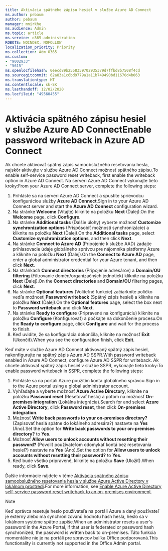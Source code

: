 ```yaml
---
title: Aktivácia spätného zápisu hesiel v službe Azure AD Connect
ms.author: pebaum
author: pebaum
manager: mnirkhe
ms.audience: Admin
ms.topic: article
ms.service: o365-administration
ROBOTS: NOINDEX, NOFOLLOW
localization_priority: Priority
ms.collection: Adm_O365
ms.custom:
- "9002933"
- "5615"
ms.openlocfilehash: 0eecd89b2558359702935379d7ffbd8b7508f4cd
ms.sourcegitcommit: 62a83a1c6bd9779a1a11b749490bd11670d4b063
ms.translationtype: HT
ms.contentlocale: sk-SK
ms.lasthandoff: 12/02/2020
ms.locfileid: "49560455"
---
```

# <a name="enable-password-writeback-in-azure-ad-connect"></a><span data-ttu-id="6fb03-102">Aktivácia spätného zápisu hesiel v službe Azure AD Connect</span><span class="sxs-lookup"><span data-stu-id="6fb03-102">Enable password writeback in Azure AD Connect</span></span>

<span data-ttu-id="6fb03-103">Ak chcete aktivovať spätný zápis samoobslužného resetovania hesla, najskôr aktivujte v službe Azure AD Connect možnosť spätného zápisu.</span><span class="sxs-lookup"><span data-stu-id="6fb03-103">To enable self-service password reset writeback, first enable the writeback option in Azure AD Connect.</span></span> <span data-ttu-id="6fb03-104">Na serveri Azure AD Connect vykonajte tieto kroky:</span><span class="sxs-lookup"><span data-stu-id="6fb03-104">From your Azure AD Connect server, complete the following steps:</span></span>

1. <span data-ttu-id="6fb03-105">Prihláste sa na serveri Azure AD Connect a spustite sprievodcu konfiguráciou služby **Azure AD Connect**.</span><span class="sxs-lookup"><span data-stu-id="6fb03-105">Sign in to your Azure AD Connect server and start the **Azure AD Connect** configuration wizard.</span></span>
2. <span data-ttu-id="6fb03-106">Na stránke **Welcome** (Vitajte) kliknite na položku **Next** (Ďalej).</span><span class="sxs-lookup"><span data-stu-id="6fb03-106">On the **Welcome** page, click **Configure**.</span></span>
3. <span data-ttu-id="6fb03-107">Na stránke **Additional tasks** (Ďalšie úlohy) vyberte možnosť **Customize synchronization options** (Prispôsobiť možnosti synchronizácie) a kliknite na položku **Next** (Ďalej).</span><span class="sxs-lookup"><span data-stu-id="6fb03-107">On the **Additional tasks** page, select **Customize synchronization options**, and then click **Next**.</span></span>
4. <span data-ttu-id="6fb03-108">Na stránke **Connect to Azure AD** (Pripojenie k službe AAD) zadajte prihlasovacie údaje globálneho správcu pre nájomníka platformy Azure a kliknite na položku **Next** (Ďalej).</span><span class="sxs-lookup"><span data-stu-id="6fb03-108">On the **Connect to Azure AD** page, enter a global administrator credential for your Azure tenant, and then click **Next**.</span></span>
5. <span data-ttu-id="6fb03-109">Na stránkach **Connect directories** (Pripojenie adresárov) a **Domain/OU filtering** (Filtrovanie domén/organizačných jednotiek) kliknite na položku **Next** (Ďalej).</span><span class="sxs-lookup"><span data-stu-id="6fb03-109">On the **Connect directories** and **Domain/OU** filtering pages, click **Next**.</span></span>
6. <span data-ttu-id="6fb03-110">Na stránke **Optional features** (Voliteľné funkcie) začiarknite políčko vedľa možnosti **Password writeback** (Spätný zápis hesiel) a kliknite na položku **Next** (Ďalej).</span><span class="sxs-lookup"><span data-stu-id="6fb03-110">On the **Optional features** page, select the box next to **Password writeback** and click **Next**.</span></span>
7. <span data-ttu-id="6fb03-111">Na stránke **Ready to configure** (Pripravené na konfiguráciu) kliknite na položku **Configure** (Konfigurovať) a počkajte na dokončenie procesu.</span><span class="sxs-lookup"><span data-stu-id="6fb03-111">On the **Ready to configure** page, click **Configure** and wait for the process to finish.</span></span>
8. <span data-ttu-id="6fb03-112">Keď uvidíte, že sa konfigurácia dokončila, kliknite na možnosť **Exit** (Ukončiť).</span><span class="sxs-lookup"><span data-stu-id="6fb03-112">When you see the configuration finish, click **Exit**.</span></span>

<span data-ttu-id="6fb03-113">Keď máte v službe Azure AD Connect aktivovaný spätný zápis hesiel, nakonfigurujte na spätný zápis Azure AD SSPR.</span><span class="sxs-lookup"><span data-stu-id="6fb03-113">With password writeback enabled in Azure AD Connect, configure Azure AD SSPR for writeback.</span></span>  <span data-ttu-id="6fb03-114">Ak chcete aktivovať spätný zápis hesiel v službe SSPR, vykonajte tieto kroky:</span><span class="sxs-lookup"><span data-stu-id="6fb03-114">To enable password writeback in SSPR, complete the following steps:</span></span>

1. <span data-ttu-id="6fb03-115">Prihláste sa na portáli Azure použitím konta globálneho správcu.</span><span class="sxs-lookup"><span data-stu-id="6fb03-115">Sign in to the Azure portal using a global administrator account.</span></span>
2. <span data-ttu-id="6fb03-116">Vyhľadajte a vyberte možnosť **Azure Active Directory**, kliknite na položku **Password reset** (Resetovať heslo) a potom na možnosť **On-premises integration** (Lokálna integrácia).</span><span class="sxs-lookup"><span data-stu-id="6fb03-116">Search for and select **Azure Active Directory**, click **Password reset**, then click **On-premises integration**.</span></span>
3. <span data-ttu-id="6fb03-117">Možnosť **Write back passwords to your on-premises directory?** (Zapisovať heslá spätne do lokálneho adresára?) nastavte na **Yes** (Áno).</span><span class="sxs-lookup"><span data-stu-id="6fb03-117">Set the option for **Write back passwords to your on-premises directory?** to **Yes**.</span></span>
4. <span data-ttu-id="6fb03-118">Možnosť **Allow users to unlock accounts without resetting their password?** (Povoliť používateľom odomykať kontá bez resetovania hesiel?) nastavte na **Yes** (Áno).</span><span class="sxs-lookup"><span data-stu-id="6fb03-118">Set the option for **Allow users to unlock accounts without resetting their password?** to **Yes**.</span></span>
5. <span data-ttu-id="6fb03-119">Keď bude všetko pripravené, kliknite na položku **Save** (Uložiť).</span><span class="sxs-lookup"><span data-stu-id="6fb03-119">When ready, click **Save**.</span></span>

<span data-ttu-id="6fb03-120">Ďalšie informácie nájdete v téme [Aktivácia spätného zápisu samoobslužného resetovania hesla v službe Azure Active Directory v lokálnom prostredí](https://docs.microsoft.com/azure/active-directory/authentication/tutorial-enable-sspr-writeback).</span><span class="sxs-lookup"><span data-stu-id="6fb03-120">For more information, see [Enable Azure Active Directory self-service password reset writeback to an on-premises environment](https://docs.microsoft.com/azure/active-directory/authentication/tutorial-enable-sspr-writeback).</span></span>

> [!NOTE]
>  <span data-ttu-id="6fb03-121">Keď správca resetuje heslo používateľa na portáli Azure a daný používateľ je externý alebo má synchronizovanú hodnotu hash hesla, heslo sa v lokálnom systéme spätne zapíše.</span><span class="sxs-lookup"><span data-stu-id="6fb03-121">When an administrator resets a user's password in the Azure Portal, if that user is federated or password hash synchronized, the password is written back to on-premises.</span></span> <span data-ttu-id="6fb03-122">Táto funkcia momentálne nie je na portáli pre správcov balíka Office podporovaná.</span><span class="sxs-lookup"><span data-stu-id="6fb03-122">This functionality is currently not supported in the Office Admin portal.</span></span>